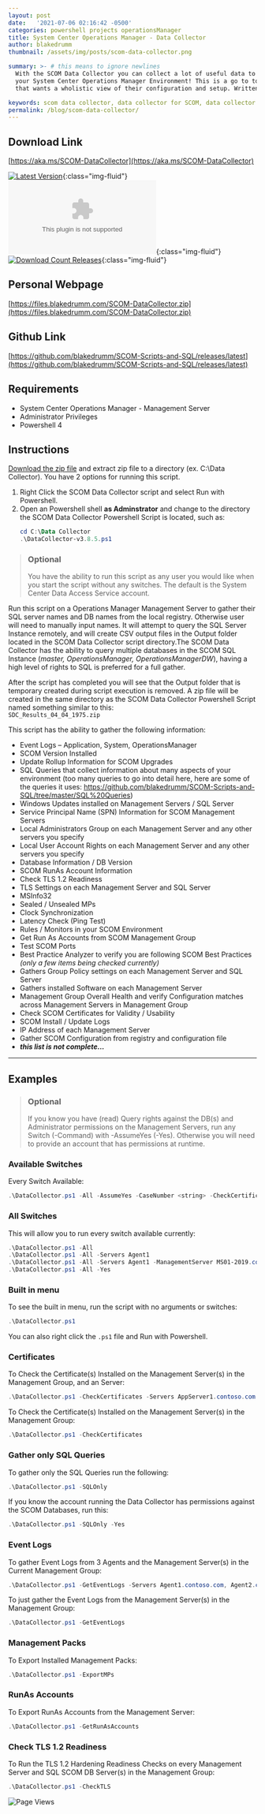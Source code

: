 ```yaml
---
layout: post
date:   '2021-07-06 02:16:42 -0500'
categories: powershell projects operationsManager
title: System Center Operations Manager - Data Collector
author: blakedrumm
thumbnail: /assets/img/posts/scom-data-collector.png

summary: >- # this means to ignore newlines
  With the SCOM Data Collector you can collect a lot of useful data to analyze and troubleshoot
  your System Center Operations Manager Environment! This is a go to tool for any SCOM Admin 
  that wants a wholistic view of their configuration and setup. Written in Powershell!

keywords: scom data collector, data collector for SCOM, data collector script, SDC_Results, scom, Operations Manager Data Collector, Performance Analysis, powershell script for SCOM, powershell script
permalink: /blog/scom-data-collector/
---
```

## Download Link
[https://aka.ms/SCOM-DataCollector](https://aka.ms/SCOM-DataCollector)

[![Latest Version](https://img.shields.io/github/v/release/blakedrumm/SCOM-Scripts-and-SQL)](https://github.com/blakedrumm/SCOM-Scripts-and-SQL/releases/latest){:class="img-fluid"} \
[![Download Count Latest](https://img.shields.io/github/downloads/blakedrumm/SCOM-Scripts-and-SQL/latest/SCOM-DataCollector.zip?style=for-the-badge&color=brightgreen)](https://aka.ms/SCOM-DataCollector){:class="img-fluid"} \
[![Download Count Releases](https://img.shields.io/github/downloads/blakedrumm/SCOM-Scripts-and-SQL/total.svg?style=for-the-badge&color=brightgreen)](https://github.com/blakedrumm/SCOM-Scripts-and-SQL/releases){:class="img-fluid"}

## Personal Webpage
[https://files.blakedrumm.com/SCOM-DataCollector.zip](https://files.blakedrumm.com/SCOM-DataCollector.zip)

## Github Link
[https://github.com/blakedrumm/SCOM-Scripts-and-SQL/releases/latest](https://github.com/blakedrumm/SCOM-Scripts-and-SQL/releases/latest)

## Requirements
- System Center Operations Manager - Management Server
- Administrator Privileges
- Powershell 4

## Instructions
[Download the zip file](https://aka.ms/SCOM-DataCollector) and extract zip file to a directory (ex. C:\Data Collector). You have 2 options for running this script.
1. Right Click the SCOM Data Collector script and select Run with Powershell.
2. Open an Powershell shell __as Adminstrator__ and change to the directory the SCOM Data Collector Powershell Script is located, such as:
   ```powershell
   cd C:\Data Collector
   .\DataCollector-v3.8.5.ps1
   ```

 >### Optional
 >You have the ability to run this script as any user you would like when you start the script without any switches. The default is the System Center Data Access Service account.

Run this script on a Operations Manager Management Server to gather their SQL server names and DB names from the local registry. Otherwise user will need to manually input names. It will attempt to query the SQL Server Instance remotely, and will create CSV output files in the Output folder located in the SCOM Data Collector script directory.The SCOM Data Collector has the ability to query multiple databases in the SCOM SQL Instance (_master, OperationsManager, OperationsManagerDW_), having a high level of rights to SQL is preferred for a full gather.

After the script has completed you will see that the Output folder that is temporary created during script execution is removed. A zip file will be created in the same directory as the SCOM Data Collector Powershell Script named something similar to this: \
`SDC_Results_04_04_1975.zip`

This script has the ability to gather the following information:

 - Event Logs – Application, System, OperationsManager
 - SCOM Version Installed
 - Update Rollup Information for SCOM Upgrades
 - SQL Queries that collect information about many aspects of your environment (too many queries to go into detail here, here are some of the queries it uses: https://github.com/blakedrumm/SCOM-Scripts-and-SQL/tree/master/SQL%20Queries)
 - Windows Updates installed on Management Servers / SQL Server
 - Service Principal Name (SPN) Information for SCOM Management Servers
 - Local Administrators Group on each Management Server and any other servers you specify
 - Local User Account Rights on each Management Server and any other servers you specify
 - Database Information / DB Version
 - SCOM RunAs Account Information
 - Check TLS 1.2 Readiness
 - TLS Settings on each Management Server and SQL Server
 - MSInfo32
 - Sealed / Unsealed MPs
 - Clock Synchronization
 - Latency Check (Ping Test)
 - Rules / Monitors in your SCOM Environment
 - Get Run As Accounts from SCOM Management Group
 - Test SCOM Ports
 - Best Practice Analyzer to verify you are following SCOM Best Practices *(only a few items being checked currently)*
 - Gathers Group Policy settings on each Management Server and SQL Server
 - Gathers installed Software on each Management Server
 - Management Group Overall Health and verify Configuration matches across Management Servers in Management Group
 - Check SCOM Certificates for Validity / Usability
 - SCOM Install / Update Logs
 - IP Address of each Management Server
 - Gather SCOM Configuration from registry and configuration file
 - ***this list is not complete...***

----

## Examples

>### Optional
>If you know you have (read) Query rights against the DB(s) and Administrator permissions on the Management Servers, run any Switch (-Command) with -AssumeYes (-Yes). Otherwise you will need to provide an account that has permissions at runtime.


### Available Switches
Every Switch Available:

```powershell
.\DataCollector.ps1 -All -AssumeYes -CaseNumber <string> -CheckCertificates -CheckGroupPolicy -CheckPorts -CheckTLS -ExportMPs -GenerateHTML -GetConfiguration -GetEventLogs -GetInstalledSoftware -GetInstallLogs -GetLocalSecurity -GetNotificationSubscriptions -GetRulesAndMonitors -GetRunAsAccounts -GetSPN -GPResult -LeastAmount -ManagementServers <array> -MSInfo32 -NoSQLPermission -PingAll -SCXAgents <array> -SCXPassword <string> -SCXUsername <string> -Servers <array> -SkipConnectivityTests -SkipGeneralInformation -SkipSQLQueries -SQLLogs -SQLOnly
```


### All Switches
This will allow you to run every switch available currently:

```powershell
.\DataCollector.ps1 -All
.\DataCollector.ps1 -All -Servers Agent1
.\DataCollector.ps1 -All -Servers Agent1 -ManagementServer MS01-2019.contoso.com
.\DataCollector.ps1 -All -Yes
```


### Built in menu
To see the built in menu, run the script with no arguments or switches:

```powershell
.\DataCollector.ps1
```
You can also right click the `.ps1` file and Run with Powershell.


### Certificates
To Check the Certificate(s) Installed on the Management Server(s) in the Management Group, and an Server:

```powershell
.\DataCollector.ps1 -CheckCertificates -Servers AppServer1.contoso.com
```

To Check the Certificate(s) Installed on the Management Server(s) in the Management Group:

```powershell
.\DataCollector.ps1 -CheckCertificates
```

### Gather only SQL Queries
To gather only the SQL Queries run the following:

```powershell
.\DataCollector.ps1 -SQLOnly
```

If you know the account running the Data Collector has permissions against the SCOM Databases, run this:

```powershell
.\DataCollector.ps1 -SQLOnly -Yes
```



### Event Logs
To gather Event Logs from 3 Agents and the Management Server(s) in the Current Management Group:

```powershell
.\DataCollector.ps1 -GetEventLogs -Servers Agent1.contoso.com, Agent2.contoso.com, Agent3.contoso.com
```

To just gather the Event Logs from the Management Server(s) in the Management Group:

```powershell
.\DataCollector.ps1 -GetEventLogs
```


### Management Packs
To Export Installed Management Packs:

```powershell
.\DataCollector.ps1 -ExportMPs
```


### RunAs Accounts
To Export RunAs Accounts from the Management Server:

```powershell
.\DataCollector.ps1 -GetRunAsAccounts
```


### Check TLS 1.2 Readiness
To Run the TLS 1.2 Hardening Readiness Checks on every Management Server and SQL SCOM DB Server(s) in the Management Group:

```powershell
.\DataCollector.ps1 -CheckTLS
```

![Page Views](https://counter.blakedrumm.com/count/tag.svg?url=blakedrumm.com/blog/scom-data-collector/)

<!--
## Welcome to GitHub Pages

You can use the [editor on GitHub](https://github.com/blakedrumm/SCOM-Scripts-and-SQL/edit/master/docs/index.md) to maintain and preview the content for your website in Markdown files.

Whenever you commit to this repository, GitHub Pages will run [Jekyll](https://jekyllrb.com/) to rebuild the pages in your site, from the content in your Markdown files.

### Markdown

Markdown is a lightweight and easy-to-use syntax for styling your writing. It includes conventions for

```markdown
Syntax highlighted code block

# Header 1
## Header 2
### Header 3

- Bulleted
- List

1. Numbered
2. List

**Bold** and _Italic_ and `Code` text

[Link](url) and ![Image](src)
```

For more details see [GitHub Flavored Markdown](https://guides.github.com/features/mastering-markdown/).

### Jekyll Themes

Your Pages site will use the layout and styles from the Jekyll theme you have selected in your [repository settings](https://github.com/blakedrumm/SCOM-Scripts-and-SQL/settings/pages). The name of this theme is saved in the Jekyll `_config.yml` configuration file.

### Support or Contact

Having trouble with Pages? Check out our [documentation](https://docs.github.com/categories/github-pages-basics/) or [contact support](https://support.github.com/contact) and we’ll help you sort it out.
-->
